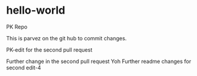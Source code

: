 # hello-world
PK Repo

This is parvez on the git hub to commit changes.

PK-edit for the second pull request 

Further change in the second pull request
Yoh Further readme changes for second edit-4
